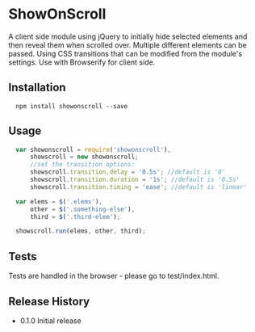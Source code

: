 ShowOnScroll 
============

A client side module using jQuery to initially hide selected elements and then reveal them when scrolled over. 
Multiple different elements can be passed.
Using CSS transitions that can be modified from the module's settings.
Use with Browserify for client side.

## Installation

```shell
  npm install showonscroll --save
```

## Usage

```js
  var showonscroll = require('showonscroll'),
      showscroll = new showonscroll;
      //set the transition options:
      showscroll.transition.delay = '0.5s'; //default is '0'
      showscroll.transition.duration = '1s'; //default is '0.5s'
      showscroll.transition.timing = 'ease'; //default is 'linear'

  var elems = $('.elems'),
      other = $('.something-else'),
      third = $('.third-elem');

  showscroll.run(elems, other, third);
```

## Tests

Tests are handled in the browser - please go to test/index.html.

## Release History

* 0.1.0 Initial release